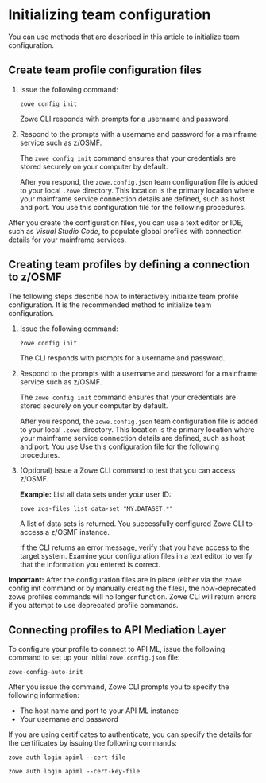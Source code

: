 # Initializing team configuration

You can use methods that are described in this article to initialize team configuration.

## Create team profile configuration files

1. Issue the following command:

    ```
    zowe config init
    ```

    Zowe CLI responds with prompts for a username and password.

2. Respond to the prompts with a username and password for a mainframe service such as z/OSMF.

    The `zowe config init` command ensures that your credentials are stored securely on your computer by default.

    After you respond, the `zowe.config.json` team configuration file is added to your local `.zowe` directory. This location is the primary location where your mainframe service connection details are defined, such as host and port. You use this configuration file for the following procedures.

After you create the configuration files, you can use a text editor or IDE, such as *Visual Studio Code*, to populate global profiles with connection details for your mainframe services.
## Creating team profiles by defining a connection to z/OSMF

The following steps describe how to interactively initialize team profile configuration. It is the recommended method to initialize team configuration.

1. Issue the following command:
    ```
    zowe config init
    ```
    The CLI responds with prompts for a username and password.

2.  Respond to the prompts with a username and password for a mainframe service such as z/OSMF.

    The `zowe config init` command ensures that your credentials are stored securely on your computer by default.
    
    After you respond, the `zowe.config.json` team configuration file is added to your local `.zowe` directory. This location is the primary location where your mainframe service connection details are defined, such as host and port. You use Use this configuration file for the following procedures.

3.  (Optional) Issue a Zowe CLI command to test that you can access z/OSMF.

    **Example:** List all data sets under your user ID:
    ```
    zowe zos-files list data-set "MY.DATASET.*"
    ```

    A list of data sets is returned. You successfully configured Zowe CLI to access a z/OSMF instance.
    
    If the CLI returns an error message, verify that you have access to the target system. Examine your configuration files in a text editor to verify that the information you entered is correct.

**Important:** After the configuration files are in place (either via the zowe config init command or by manually creating the files), the now-deprecated zowe profiles commands will no longer function. Zowe CLI will return errors if you attempt to use deprecated profile commands.

## Connecting profiles to API Mediation Layer

To configure your profile to connect to API ML, issue the following command to set up your initial `zowe.config.json` file:

```
zowe-config-auto-init
```

After you issue the command, Zowe CLI prompts you to specify the following information:

- The host name and port to your API ML instance
- Your username and password

If you are using certificates to authenticate, you can specify the details for the certificates by issuing the following commands:

```
zowe auth login apiml --cert-file
```

```
zowe auth login apiml --cert-key-file
```